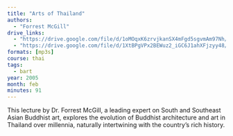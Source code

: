 ```yaml
---
title: "Arts of Thailand"
authors:
  - "Forrest McGill"
drive_links:
  - "https://drive.google.com/file/d/1oMOqxK6zrvjkanSX4mFgd5sgvmAm97Nh/view?usp=drive_link"
  - "https://drive.google.com/file/d/1XtBPgVPx2BEWuz2_iGC6J1ahXFjzyy48/view?usp=drive_link"
formats: [mp3s]
course: thai
tags:
  - bart
year: 2005
month: feb
minutes: 91
---
```



This lecture by Dr. Forrest McGill, a leading expert on South and Southeast Asian Buddhist art, explores the evolution of Buddhist architecture and art in Thailand over millennia, naturally intertwining with the country’s rich history.